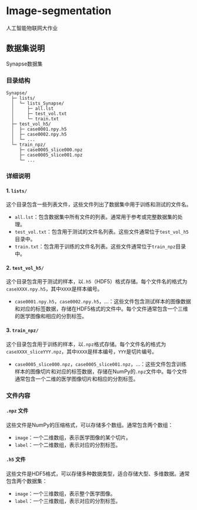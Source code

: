 # Image-segmentation
人工智能物联网大作业

## 数据集说明
Synapse数据集

### 目录结构

```
Synapse/
  ├─ lists/
  │  └─ lists_Synapse/
  │     ├─ all.lst
  │     ├─ test_vol.txt
  │     └─ train.txt
  ├─ test_vol_h5/
  │  ├─ case0001.npy.h5
  │  ├─ case0002.npy.h5
  │  └─ ...
  └─ train_npz/
     ├─ case0005_slice000.npz
     ├─ case0005_slice001.npz
     └─ ...
```

### 详细说明

#### 1. `lists/`
这个目录包含一些列表文件，这些文件列出了数据集中用于训练和测试的文件名。

- `all.lst`：包含数据集中所有文件的列表。通常用于参考或完整数据集的处理。
- `test_vol.txt`：包含用于测试的文件名列表。这些文件通常位于`test_vol_h5`目录中。
- `train.txt`：包含用于训练的文件名列表。这些文件通常位于`train_npz`目录中。

#### 2. `test_vol_h5/`
这个目录包含用于测试的样本，以`.h5`（HDF5）格式存储。每个文件名的格式为`caseXXXX.npy.h5`，其中`XXXX`是样本编号。

- `case0001.npy.h5`，`case0002.npy.h5`，...：这些文件包含测试样本的图像数据和对应的标签数据，存储在HDF5格式的文件中。每个文件通常包含一个三维的医学图像和相应的分割标签。

#### 3. `train_npz/`
这个目录包含用于训练的样本，以`.npz`格式存储。每个文件名的格式为`caseXXXX_sliceYYY.npz`，其中`XXXX`是样本编号，`YYY`是切片编号。

- `case0005_slice000.npz`，`case0005_slice001.npz`，...：这些文件包含训练样本的图像切片和对应的标签数据，存储在NumPy的`.npz`文件中。每个文件通常包含一个二维的医学图像切片和相应的分割标签。

### 文件内容

#### `.npz` 文件
这些文件是NumPy的压缩格式，可以存储多个数组。通常包含两个数组：
- `image`：一个二维数组，表示医学图像的某个切片。
- `label`：一个二维数组，表示对应的分割标签。

#### `.h5` 文件
这些文件是HDF5格式，可以存储多种数据类型，适合存储大型、多维数据。通常包含两个数据集：
- `image`：一个三维数组，表示整个医学图像。
- `label`：一个三维数组，表示对应的分割标签。
